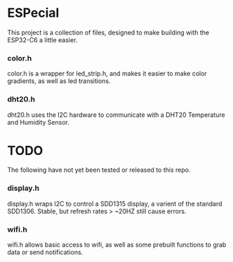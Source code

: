 # ESPecial
This project is a collection of files, designed to make building with the ESP32-C6 a little easier.

### color.h
color.h is a wrapper for led_strip.h, and makes it easier to make color gradients, as well as led transitions.

### dht20.h
dht20.h uses the I2C hardware to communicate with a DHT20 Temperature and Humidity Sensor.

# TODO
The following have not yet been tested or released to this repo.

### display.h
display.h wraps I2C to control a SDD1315 display, a varient of the standard SDD1306. Stable, but refresh rates > ~20HZ still cause errors.

### wifi.h
wifi.h allows basic access to wifi, as well as some prebuilt functions to grab data or send notifications. 
